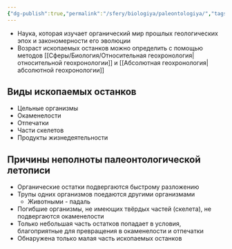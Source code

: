 ```yaml
---
{"dg-publish":true,"permalink":"/sfery/biologiya/paleontologiya/","tags":["Эволюция"]}
---
```


- Наука, которая изучает органический мир прошлых геологических эпох и закономерности его эволюции 
- Возраст ископаемых останков можно определить с помощью методов [[Сферы/Биология/Относительная геохронология\|относительной геохронологии]] и [[Абсолютная геохронология\|абсолютной геохронологии]] 
## Виды ископаемых останков 
- Цельные организмы 
- Окаменелости 
- Отпечатки 
- Части скелетов 
- Продукты жизнедеятельности 
## Причины неполноты палеонтологической летописи 
- Органические остатки подвергаются быстрому разложению 
- Трупы одних организмов поедаются другими организмами 
	- Животными - падаль 
- Погибшие организмы, не имеющих твёрдых частей (скелета), не подвергаются окаменелости 
- Только небольшая часть остатков попадает в условия, благоприятные для превращения в окаменелости и отпечатки 
- Обнаружена только малая часть ископаемых останков 
